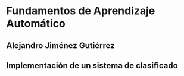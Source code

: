 # Fundamentos de Aprendizaje Automático

## Alejandro Jiménez Gutiérrez

## Implementación de un sistema de clasificado

